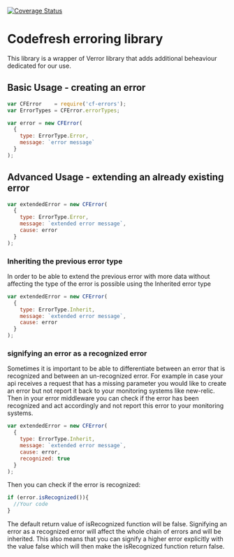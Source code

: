 [![Coverage Status](https://coveralls.io/repos/github/codefresh-io/cf-errors/badge.svg?branch=develop)](https://coveralls.io/github/codefresh-io/cf-errors?branch=develop)

# Codefresh erroring library
This library is a wrapper of Verror library that adds additional beheaviour dedicated for our use.

## Basic Usage - creating an error
```javascript
var CFError    = require('cf-errors');
var ErrorTypes = CFError.errorTypes;

var error = new CFError(
  {
    type: ErrorType.Error,
    message: `error message`
  }
);
```

## Advanced Usage - extending an already existing error
```javascript
var extendedError = new CFError(
  {
    type: ErrorType.Error,
    message: `extended error message`,
    cause: error
  }
);
```

### Inheriting the previous error type
In order to be able to extend the previous error with more data without affecting the type of the error is possible using the Inherited error type
```javascript
var extendedError = new CFError(
  {
    type: ErrorType.Inherit,
    message: `extended error message`,
    cause: error
  }
);
```

### signifying an error as a recognized error
Sometimes it is important to be able to differentiate between an error that is recognized and between an un-recognized error.
For example in case your api receives a request that has a missing parameter you would like to create an error but not report it back to your monitoring systems like new-relic.
Then in your error middleware you can check if the error has been recognized and act accordingly and not report this error to your monitoring systems.
```javascript
var extendedError = new CFError(
  {
    type: ErrorType.Inherit,
    message: `extended error message`,
    cause: error,
    recognized: true
  }
);
```
Then you can check if the error is recognized:
```javascript
if (error.isRecognized()){
  //Your code
}
```
The default return value of isRecognized function will be false.
Signifying an error as a recognized error will affect the whole chain of errors and will be inherited.
This also means that you can signify a higher error explicitly with the value false which will then make the isRecognized function return false.

